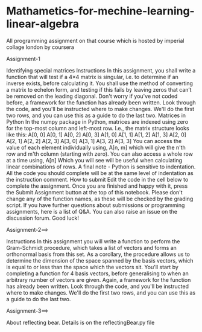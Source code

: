 # Mathametics-for-mechine-learning-linear-algebra
All programming assignment on that course which is hosted by imperial collage london by coursera



Assignment-1 

Identifying special matrices
Instructions
In this assignment, you shall write a function that will test if a 4×4 matrix is singular, i.e. to determine if an inverse exists, before calculating it.
You shall use the method of converting a matrix to echelon form, and testing if this fails by leaving zeros that can’t be removed on the leading diagonal.
Don't worry if you've not coded before, a framework for the function has already been written. Look through the code, and you'll be instructed where to make changes. We'll do the first two rows, and you can use this as a guide to do the last two.
Matrices in Python
In the numpy package in Python, matrices are indexed using zero for the top-most column and left-most row. I.e., the matrix structure looks like this:
A[0, 0]  A[0, 1]  A[0, 2]  A[0, 3]
A[1, 0]  A[1, 1]  A[1, 2]  A[1, 3]
A[2, 0]  A[2, 1]  A[2, 2]  A[2, 3]
A[3, 0]  A[3, 1]  A[3, 2]  A[3, 3]
You can access the value of each element individually using,
A[n, m]
which will give the n'th row and m'th column (starting with zero). You can also access a whole row at a time using,
A[n]
Which you will see will be useful when calculating linear combinations of rows.
A final note - Python is sensitive to indentation. All the code you should complete will be at the same level of indentation as the instruction comment.
How to submit
Edit the code in the cell below to complete the assignment. Once you are finished and happy with it, press the Submit Assignment button at the top of this notebook.
Please don't change any of the function names, as these will be checked by the grading script.
If you have further questions about submissions or programming assignments, here is a list of Q&A. You can also raise an issue on the discussion forum. Good luck!



Assignment-2==>

Instructions
In this assignment you will write a function to perform the Gram-Schmidt procedure, which takes a list of vectors and forms an orthonormal basis from this set. As a corollary, the procedure allows us to determine the dimension of the space spanned by the basis vectors, which is equal to or less than the space which the vectors sit.
You'll start by completing a function for 4 basis vectors, before generalising to when an arbitrary number of vectors are given.
Again, a framework for the function has already been written. Look through the code, and you'll be instructed where to make changes. We'll do the first two rows, and you can use this as a guide to do the last two.


Assignment-3==>

About reflecting bear. Details is on the reflectingBear.py file
